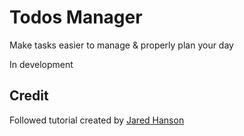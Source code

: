 # Todos Manager

Make tasks easier to manage & properly plan your day

In development

## Credit

Followed tutorial created by [Jared Hanson](https://www.jaredhanson.me/)
